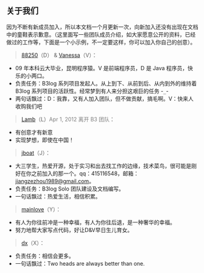 ## 关于我们 ##

因为不断有新成员加入，所以本文档一个月更新一次，向新加入还没有出现在文档中的童鞋表示歉意。（这里面写一些团队成员介绍，如大家愿意公开的资料，已经做过的工作等，下面是一个小示例，不一定要这样，你可以加入你自己的创意）。

> [88250](http://88250.b3log.org)（D） & [Vanessa](http://vanessa.b3log.org)（V）：
  * 09 年本科云大毕业，昆明程序猿。V 是前端程序员，D 是 Java 程序员，快乐的小两口。
  * 负责任务：B3log 系列项目发起人。从上到下、从前到后、从内到外的维持着 B3log 系列项目的活跃性。经常梦到有人来分担这艰巨的任务 -`_`-
  * 两句话飘过：D：我靠，又有人加入团队，但不做贡献，搞毛啊。V：快来人收购我们吧

> [Lamb](http://lamb.b3log.org)（L）<font color='gray'>Apr 1, 2012 离开 B3 团队</font>：
  * 有创意才有新意
  * 实现梦想，即使在中国！


> [jboat](http://jiangzezhou.b3log.org)（J）：
  * 大三学生，热爱开源，处于实习和出去找工作的边缘，技术菜鸟，很可能是刚好在你之前加入的那一个。qq：415116548，邮箱：jiangzezhou1989@gmail.com。
  * 负责任务：B3log Solo 团队建设及文档编写。
  * 一句话飘过：热爱生活，相信积累。

> [mainlove](http://love.b3log.org)（Y）：
  * 有人为你往前冲是一种幸福，有人为你往后退，是一种奢华的幸福。
  * 努力地帮大家写点代码，好让D&V早日生儿育女。

> [dx](http://dx.b3log.org)（X）：
  * 负责任务：相信会更多。
  * 一句话飘过：Two heads are always better than one.